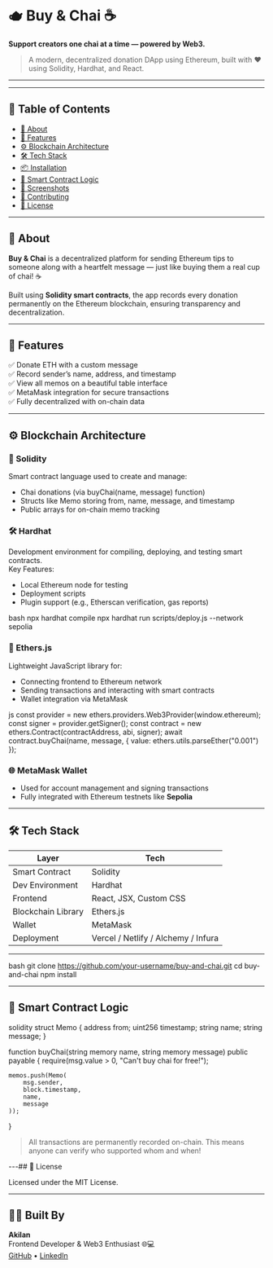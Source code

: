 # 🫖 Buy & Chai ☕  

**Support creators one chai at a time — powered by Web3.**  
> A modern, decentralized donation DApp using Ethereum, built with ❤️ using Solidity, Hardhat, and React.

---

---

## 📂 Table of Contents  
- [📝 About](#-about)  
- [🚀 Features](#-features)  
- [⚙️ Blockchain Architecture](#-blockchain-architecture)  
- [🛠 Tech Stack](#-tech-stack)  
- [📦 Installation](#-installation)  
- [🧠 Smart Contract Logic](#-smart-contract-logic)  
- [📸 Screenshots](#-screenshots)  
- [🤝 Contributing](#-contributing)  
- [📄 License](#-license)

---

## 📝 About

**Buy & Chai** is a decentralized platform for sending Ethereum tips to someone along with a heartfelt message — just like buying them a real cup of chai! ☕

Built using **Solidity smart contracts**, the app records every donation permanently on the Ethereum blockchain, ensuring transparency and decentralization.

---

## 🚀 Features

✅ Donate ETH with a custom message  
✅ Record sender’s name, address, and timestamp  
✅ View all memos on a beautiful table interface  
✅ MetaMask integration for secure transactions  
✅ Fully decentralized with on-chain data  

---

## ⚙️ Blockchain Architecture

### 🔐 Solidity  
Smart contract language used to create and manage:
- Chai donations (via buyChai(name, message) function)
- Structs like Memo storing from, name, message, and timestamp
- Public arrays for on-chain memo tracking

### 🛠 Hardhat  
Development environment for compiling, deploying, and testing smart contracts.  
Key Features:
- Local Ethereum node for testing
- Deployment scripts
- Plugin support (e.g., Etherscan verification, gas reports)

bash
npx hardhat compile
npx hardhat run scripts/deploy.js --network sepolia


### 🔌 Ethers.js  
Lightweight JavaScript library for:
- Connecting frontend to Ethereum network
- Sending transactions and interacting with smart contracts
- Wallet integration via MetaMask

js
const provider = new ethers.providers.Web3Provider(window.ethereum);
const signer = provider.getSigner();
const contract = new ethers.Contract(contractAddress, abi, signer);
await contract.buyChai(name, message, { value: ethers.utils.parseEther("0.001") });


### 🌐 MetaMask Wallet  
- Used for account management and signing transactions  
- Fully integrated with Ethereum testnets like **Sepolia**

---

## 🛠 Tech Stack

| Layer        | Tech                                |
|--------------|-------------------------------------|
| Smart Contract | Solidity                          |
| Dev Environment | Hardhat                         |
| Frontend     | React, JSX, Custom CSS              |
| Blockchain Library | Ethers.js                    |
| Wallet       | MetaMask                           |
| Deployment   | Vercel / Netlify / Alchemy / Infura |

---


bash
git clone https://github.com/your-username/buy-and-chai.git
cd buy-and-chai
npm install



---

## 🧠 Smart Contract Logic

solidity
struct Memo {
    address from;
    uint256 timestamp;
    string name;
    string message;
}

function buyChai(string memory name, string memory message) public payable {
    require(msg.value > 0, "Can't buy chai for free!");

    memos.push(Memo(
        msg.sender,
        block.timestamp,
        name,
        message
    ));
}


> All transactions are permanently recorded on-chain. This means anyone can verify who supported whom and when!

---## 📄 License

Licensed under the MIT License.

---

## 👨‍💻 Built By  
**Akilan**  
Frontend Developer & Web3 Enthusiast 🌐💻  
[GitHub](https://github.com/your-github-id) • [LinkedIn](#)
